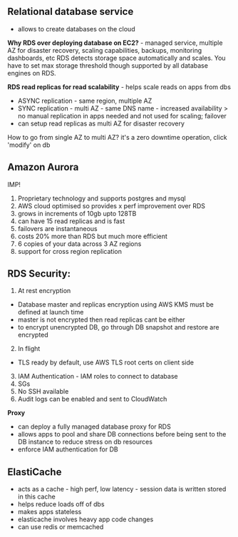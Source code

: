 ## Relational database service 
- allows to create databases on the cloud

**Why RDS over deploying database on EC2?** - managed service, multiple AZ for disaster recovery, scaling capabilities, backups, monitoring dashboards, etc
RDS detects storage space automatically and scales. You have to set max storage threshold though supported by all database engines on RDS.

**RDS read replicas for read scalability** - helps scale reads on apps from dbs
- ASYNC replication - same region, multiple AZ
- SYNC replication - multi AZ - same DNS name - increased availability > no manual replication in apps needed and not used for scaling; failover
- can setup read replicas as multi AZ for disaster recovery

How to go from single AZ to multi AZ? it's a zero downtime operation, click 'modify' on db

## Amazon Aurora
IMP!
1. Proprietary technology and supports postgres and mysql
2. AWS cloud optimised so provides x perf improvement over RDS
3. grows in increments of 10gb upto 128TB
4. can have 15 read replicas and is fast
5. failovers are instantaneous
6. costs 20% more than RDS but much more efficient
7. 6 copies of your data across 3 AZ regions
8. support for cross region replication

## RDS Security:
1. At rest encryption
- Database master and replicas encryption using AWS KMS must be defined at launch time
- master is not encrypted then read replicas cant be either
- to encrypt unencrypted DB, go through DB snapshot and restore are encrypted

2. In flight
- TLS ready by default, use AWS TLS root certs on client side

3. IAM Authentication - IAM roles to connect to database
4. SGs
5. No SSH available
6. Audit logs can be enabled and sent to CloudWatch

**Proxy**
- can deploy a fully managed database proxy for RDS
- allows apps to pool and share DB connections before being sent to the DB instance to reduce stress on db resources
- enforce IAM authentication for DB

## ElastiCache
- acts as a cache - high perf, low latency - session data is written stored in this cache
- helps reduce loads off of dbs
- makes apps stateless
- elasticache involves heavy app code changes
- can use redis or memcached
